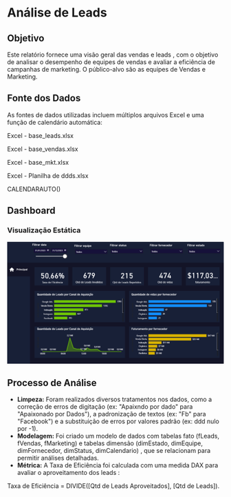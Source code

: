 # Análise de Leads

## Objetivo

Este relatório fornece uma visão geral das vendas e leads , com o objetivo de analisar o desempenho de equipes de vendas e avaliar a eficiência de campanhas de marketing. O público-alvo são as equipes de Vendas e Marketing.

## Fonte dos Dados

As fontes de dados utilizadas incluem múltiplos arquivos Excel e uma função de calendário automática:

Excel - base_leads.xlsx

Excel - base_vendas.xlsx

Excel - base_mkt.xlsx

Excel - Planilha de ddds.xlsx

CALENDARAUTO()

## Dashboard

### Visualização Estática

![Dashboard de Vendas](Imagens/Relatorio_vendas.png)

## Processo de Análise

* **Limpeza:** Foram realizados diversos tratamentos nos dados, como a correção de erros de digitação (ex: "Apaixndo por dado" para "Apaixonado por Dados"), a padronização de textos (ex: "Fb" para "Facebook") e a substituição de erros por valores padrão (ex: ddd nulo por -1).
* **Modelagem:** Foi criado um modelo de dados com tabelas fato (fLeads, fVendas, fMarketing) e tabelas dimensão (dimEstado, dimEquipe, dimFornecedor, dimStatus, dimCalendario) , que se relacionam para permitir análises detalhadas.
* **Métrica:** A Taxa de Eficiência foi calculada com uma medida DAX para avaliar o aproveitamento dos leads :

Taxa de Eficiência = DIVIDE([Qtd de Leads Aproveitados], [Qtd de Leads]).
